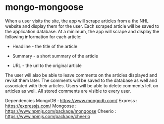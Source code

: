 # mongo-mongoose
When a user visits the site, the app will scrape articles from a the NHL website and display them for the user. Each scraped article will be saved to the application database. At a minimum, the app will scrape and display the following information for each article:


 * Headline - the title of the article

 * Summary - a short summary of the article

 * URL - the url to the original article

The user will also be able to leave comments on the articles displayed and revisit them later. The comments will be saved to the database as well and associated with their articles. Users will be able to delete comments left on articles as well. All stored comments are visible to every user.

Dependencies
MongoDB : https://www.mongodb.com/ Express : https://expressjs.com/ Mongoose : https://www.npmjs.com/package/mongoose Cheerio : https://www.npmjs.com/package/cheerio 
